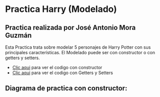 # Practica Harry (Modelado)
## Practica realizada por José Antonio Mora Guzmán 
Esta Practica trata sobre modelar 5 personajes de Harry Potter con sus principales características. El Modelado puede ser con constructor o con getters y setters.<br>
* [Clic aqui](https://github.com/JAntonioMoraG/Backend-Java/tree/main/Practicas-POO/01-practicaHarry/src/HarryConstructor) para ver el codigo con constructor <br>
* [Clic aqui](https://github.com/JAntonioMoraG/Backend-Java/tree/main/Practicas-POO/01-practicaHarry/src/HarryGetSet) para ver el codigo con Getters y Setters 
## Diagrama de practica con constructor:
